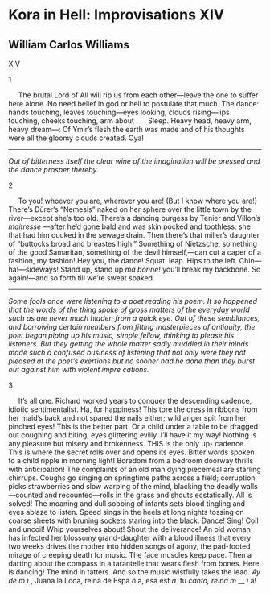 # Kora in Hell: Improvisations XI﻿V
## William Carlos Williams
XIV

1

     The brutal Lord of All will rip us from each other—leave the one to
suffer here alone. No need belief in god or hell to postulate that much. The
dance: hands touching, leaves touching—eyes looking, clouds rising—lips
touching, cheeks touching, arm about . . . Sleep. Heavy head, heavy arm, heavy
dream—: Of Ymir’﻿﻿s flesh the earth was made and of his thoughts were all the
gloomy clouds created. Oya!

________________

 _Out of bitterness itself the clear wine of the imagination will be pressed
and the dance prosper thereby._

2

     To you! whoever you are, wherever you are! (But I know where you are!)
There’﻿﻿s Dü﻿rer’﻿﻿s “Nemesis” naked on her sphere over the little town by the
river—except she’﻿﻿s too old. There’﻿﻿﻿s a dancing burgess by Tenier and
Villon’﻿﻿﻿s _maitresse_ —after he’﻿﻿﻿d gone bald and was skin pocked and
toothless: she that had him ducked in the sewage drain. Then there’﻿﻿﻿s that
miller’﻿﻿﻿s daughter of “buttocks broad and breastes high.” Something of
Nietzsche, something of the good Samaritan, something of the devil
himself,—can cut a caper of a fashion, my fashion! Hey you, the dance! Squat.
leap. Hips to the left. Chin—ha!—sideways! Stand up, stand up _ma bonne!_
you’﻿﻿﻿ll break my backbone. So again!—and so forth till we’﻿﻿﻿re sweat
soaked.

________________

 _Some fools once were listening to a poet reading his_ _poem. It so happened
that the words of the thing spoke of_ _gross matters of the everyday world
such as are never_ _much hidden from a quick eye. Out of these semblances,_
_and borrowing certain members from fitting masterpieces_ _of antiquity, the
poet began piping up his music, simple_ _fellow, thinking to please his
listeners. But they getting_ _the whole matter sadly muddled in their minds
made such_ _a confused business of listening that not only were they_ _not
pleased at the poet﻿’﻿s exertions but no sooner had he_ _done than they burst
out against him with violent impre_ _cations._

3

     It’﻿s all one. Richard worked years to conquer the descending cadence,
idiotic sentimentalist. Ha, for happiness! This tore the dress in ribbons from
her maid’﻿﻿s back and not spared the nails either; wild anger spit from her
pinched eyes! This is the better part. Or a child under a table to be dragged
out coughing and biting, eyes glittering evilly. I’﻿﻿ll have it my way!
Nothing is any pleasure but misery and brokenness. THIS is the only up-
cadence. This is where the secret rolls over and opens its eyes. Bitter words
spoken to a child ripple in morning light! Boredom from a bedroom doorway
thrills with anticipation! The complaints of an old man dying piecemeal are
starling chirrups. Coughs go singing on springtime paths across a field;
corruption picks strawberries and slow warping of the mind, blacking the
deadly walls—counted and recounted—rolls in the grass and shouts ecstatically.
All is solved! The moaning and dull sobbing of infants sets blood tingling and
eyes ablaze to listen. Speed sings in the heels at long nights tossing on
coarse sheets with bruning sockets staring into the black. Dance! Sing! Coil
and uncoil! Whip yourselves about! Shout the deliverance! An old woman has
infected her blossomy grand-daughter with a blood illness that every two weeks
drives the mother into hidden songs of agony, the pad-footed mirage of
creeping death for music. The face muscles keep pace. Then a darting about the
compass in a tarantelle that wears flesh from bones. Here is dancing! The mind
in tatters. And so the music wistfully takes the lead. _Ay de m_ _í_ ﻿, Juana
la Loca, reina de Espa _ñ_ ﻿a, esa est _á_ ﻿ tu _canta, reina m_ __ _í_ ﻿a!﻿